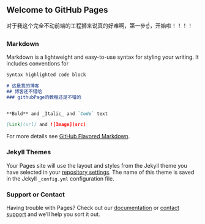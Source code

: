 ## Welcome to GitHub Pages

对于我这个完全不动前端的工程狮来说真的好难啊，第一步☝️，开始啦！！！！
### Markdown

Markdown is a lightweight and easy-to-use syntax for styling your writing. It includes conventions for

```markdown
Syntax highlighted code block

# 这是我的博客
## 博客还不错哈
### githubPage的教程还是不错的


**Bold** and _Italic_ and `Code` text

[Link](url) and ![Image](src)
```

For more details see [GitHub Flavored Markdown](https://guides.github.com/features/mastering-markdown/).

### Jekyll Themes

Your Pages site will use the layout and styles from the Jekyll theme you have selected in your [repository settings](https://github.com/AmberZXH/zhangwangchuan.github.io/settings). The name of this theme is saved in the Jekyll `_config.yml` configuration file.

### Support or Contact

Having trouble with Pages? Check out our [documentation](https://docs.github.com/categories/github-pages-basics/) or [contact support](https://support.github.com/contact) and we’ll help you sort it out.

